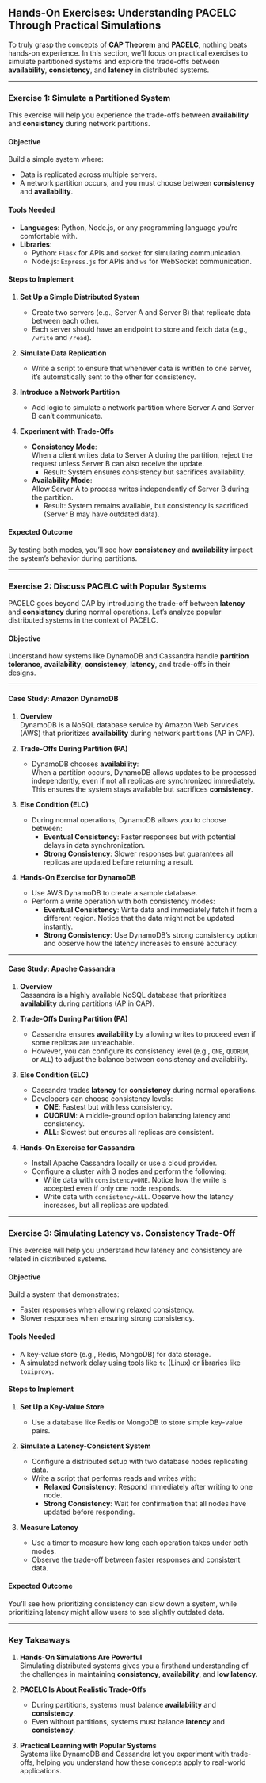 
## **Hands-On Exercises: Understanding PACELC Through Practical Simulations**

To truly grasp the concepts of **CAP Theorem** and **PACELC**, nothing beats hands-on experience. In this section, we’ll focus on practical exercises to simulate partitioned systems and explore the trade-offs between **availability**, **consistency**, and **latency** in distributed systems.

----------

### **Exercise 1: Simulate a Partitioned System**

This exercise will help you experience the trade-offs between **availability** and **consistency** during network partitions.

#### **Objective**

Build a simple system where:

-   Data is replicated across multiple servers.
-   A network partition occurs, and you must choose between **consistency** and **availability**.

#### **Tools Needed**

-   **Languages**: Python, Node.js, or any programming language you’re comfortable with.
-   **Libraries**:
    -   Python: `Flask` for APIs and `socket` for simulating communication.
    -   Node.js: `Express.js` for APIs and `ws` for WebSocket communication.

#### **Steps to Implement**

1.  **Set Up a Simple Distributed System**
    
    -   Create two servers (e.g., Server A and Server B) that replicate data between each other.
    -   Each server should have an endpoint to store and fetch data (e.g., `/write` and `/read`).
2.  **Simulate Data Replication**
    
    -   Write a script to ensure that whenever data is written to one server, it’s automatically sent to the other for consistency.
3.  **Introduce a Network Partition**
    
    -   Add logic to simulate a network partition where Server A and Server B can’t communicate.
4.  **Experiment with Trade-Offs**
    
    -   **Consistency Mode**:  
        When a client writes data to Server A during the partition, reject the request unless Server B can also receive the update.
        -   Result: System ensures consistency but sacrifices availability.
    -   **Availability Mode**:  
        Allow Server A to process writes independently of Server B during the partition.
        -   Result: System remains available, but consistency is sacrificed (Server B may have outdated data).

#### **Expected Outcome**

By testing both modes, you’ll see how **consistency** and **availability** impact the system’s behavior during partitions.

----------

### **Exercise 2: Discuss PACELC with Popular Systems**

PACELC goes beyond CAP by introducing the trade-off between **latency** and **consistency** during normal operations. Let’s analyze popular distributed systems in the context of PACELC.

#### **Objective**

Understand how systems like DynamoDB and Cassandra handle **partition tolerance**, **availability**, **consistency**, **latency**, and trade-offs in their designs.

----------

#### **Case Study: Amazon DynamoDB**

1.  **Overview**  
    DynamoDB is a NoSQL database service by Amazon Web Services (AWS) that prioritizes **availability** during network partitions (AP in CAP).
    
2.  **Trade-Offs During Partition (PA)**
    
    -   DynamoDB chooses **availability**:  
        When a partition occurs, DynamoDB allows updates to be processed independently, even if not all replicas are synchronized immediately.  
        This ensures the system stays available but sacrifices **consistency**.
3.  **Else Condition (ELC)**
    
    -   During normal operations, DynamoDB allows you to choose between:
        -   **Eventual Consistency**: Faster responses but with potential delays in data synchronization.
        -   **Strong Consistency**: Slower responses but guarantees all replicas are updated before returning a result.
4.  **Hands-On Exercise for DynamoDB**
    
    -   Use AWS DynamoDB to create a sample database.
    -   Perform a write operation with both consistency modes:
        -   **Eventual Consistency**: Write data and immediately fetch it from a different region. Notice that the data might not be updated instantly.
        -   **Strong Consistency**: Use DynamoDB’s strong consistency option and observe how the latency increases to ensure accuracy.

----------

#### **Case Study: Apache Cassandra**

1.  **Overview**  
    Cassandra is a highly available NoSQL database that prioritizes **availability** during partitions (AP in CAP).
    
2.  **Trade-Offs During Partition (PA)**
    
    -   Cassandra ensures **availability** by allowing writes to proceed even if some replicas are unreachable.
    -   However, you can configure its consistency level (e.g., `ONE`, `QUORUM`, or `ALL`) to adjust the balance between consistency and availability.
3.  **Else Condition (ELC)**
    
    -   Cassandra trades **latency** for **consistency** during normal operations.
    -   Developers can choose consistency levels:
        -   **ONE**: Fastest but with less consistency.
        -   **QUORUM**: A middle-ground option balancing latency and consistency.
        -   **ALL**: Slowest but ensures all replicas are consistent.
4.  **Hands-On Exercise for Cassandra**
    
    -   Install Apache Cassandra locally or use a cloud provider.
    -   Configure a cluster with 3 nodes and perform the following:
        -   Write data with `consistency=ONE`. Notice how the write is accepted even if only one node responds.
        -   Write data with `consistency=ALL`. Observe how the latency increases, but all replicas are updated.

----------

### **Exercise 3: Simulating Latency vs. Consistency Trade-Off**

This exercise will help you understand how latency and consistency are related in distributed systems.

#### **Objective**

Build a system that demonstrates:

-   Faster responses when allowing relaxed consistency.
-   Slower responses when ensuring strong consistency.

#### **Tools Needed**

-   A key-value store (e.g., Redis, MongoDB) for data storage.
-   A simulated network delay using tools like `tc` (Linux) or libraries like `toxiproxy`.

#### **Steps to Implement**

1.  **Set Up a Key-Value Store**
    
    -   Use a database like Redis or MongoDB to store simple key-value pairs.
2.  **Simulate a Latency-Consistent System**
    
    -   Configure a distributed setup with two database nodes replicating data.
    -   Write a script that performs reads and writes with:
        -   **Relaxed Consistency**: Respond immediately after writing to one node.
        -   **Strong Consistency**: Wait for confirmation that all nodes have updated before responding.
3.  **Measure Latency**
    
    -   Use a timer to measure how long each operation takes under both modes.
    -   Observe the trade-off between faster responses and consistent data.

#### **Expected Outcome**

You’ll see how prioritizing consistency can slow down a system, while prioritizing latency might allow users to see slightly outdated data.

----------

### **Key Takeaways**

1.  **Hands-On Simulations Are Powerful**  
    Simulating distributed systems gives you a firsthand understanding of the challenges in maintaining **consistency**, **availability**, and **low latency**.
    
2.  **PACELC Is About Realistic Trade-Offs**
    
    -   During partitions, systems must balance **availability** and **consistency**.
    -   Even without partitions, systems must balance **latency** and **consistency**.
3.  **Practical Learning with Popular Systems**  
    Systems like DynamoDB and Cassandra let you experiment with trade-offs, helping you understand how these concepts apply to real-world applications.